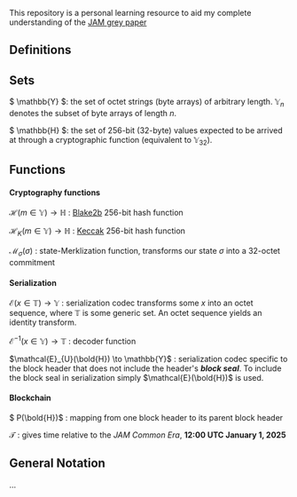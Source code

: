 This repository is a personal learning resource to aid my complete understanding of the [JAM grey paper](https://graypaper.com/graypaper.pdf)

## Definitions

## Sets
$ \mathbb{Y} $: the set of octet strings (byte arrays) of arbitrary length. $\mathbb{Y}_{n}$ denotes the subset of byte arrays of length $n$.

$ \mathbb{H} $: the set of 256-bit (32-byte) values expected to be arrived at through a cryptographic function (equivalent to $\mathbb{Y}_{32}$).


## Functions



#### Cryptography functions
$\mathcal{H}(m \in \mathbb{Y}) \to \mathbb{H}$ : [Blake2b](https://www.rfc-editor.org/info/rfc7693) 256-bit hash function

$\mathcal{H}_K(m \in \mathbb{Y}) \to \mathbb{H}$ : [Keccak](https://keccak.team) 256-bit hash function

$\mathcal{M}_{\sigma}(\sigma)$ : state-Merklization function, transforms our state $\sigma$ into a 32-octet commitment

#### Serialization
$\mathcal{E}(x \in \mathbb{T}) \to \mathbb{Y}$ : serialization codec transforms some $x$ into an octet sequence, where $\mathbb{T}$ is some generic set. An octet sequence yields an identity transform.

$\mathcal{E}^{-1}(x \in \mathbb{Y}) \to \mathbb{T}$ : decoder function

$\mathcal{E}_{U}(\bold{H}) \to \mathbb{Y}$ : serialization codec specific to the block header that does not include the header's ***block seal***. To include the block seal in serialization simply $\mathcal{E}(\bold{H})$ is used.


#### Blockchain
$ P(\bold{H})$ : mapping from one block header to its parent block header

$\mathcal{T}$ : gives time relative to the *JAM Common Era*, **12:00 UTC January 1, 2025**

## General Notation
...